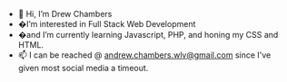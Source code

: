- 👋 Hi, I’m Drew Chambers
- �I’m interested in Full Stack Web Development
- �and I’m currently learning Javascript, PHP, and honing my CSS and HTML.
- 📫 I can be reached @ andrew.chambers.wlv@gmail.com since I've given most social media a timeout. 

<!---
DrewChambs/DrewChambs is a ✨ special ✨ repository because its `README.md` (this file) appears on your GitHub profile.
You can click the Preview link to take a look at your changes.
--->
